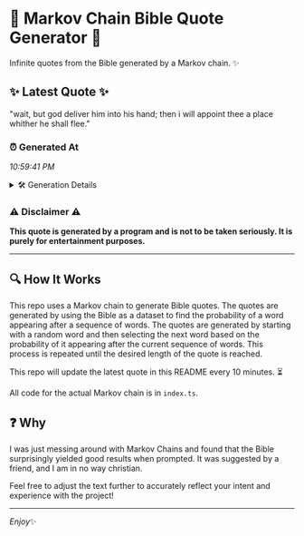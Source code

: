 # 📖 Markov Chain Bible Quote Generator 📖

Infinite quotes from the Bible generated by a Markov chain. ✨

## ✨ Latest Quote ✨
"wait, but god deliver him into his hand; then i will appoint thee a place whither he shall flee."

### ⏰ Generated At
*10:59:41 PM*

<details>
    <summary>🛠️ Generation Details</summary>
    <p>
        <strong>🌱 Seed:</strong> wait,<br>
        <strong>🔄 Iterations:</strong> 18<br>
        <strong>📜 Context History:</strong><br>[ wait, ]: but<br>[ wait,, but ]: god<br>[ wait,, but, god ]: deliver<br>[ wait,, but, god, deliver ]: him<br>[ wait,, but, god, deliver, him ]: into<br>[ wait,, but, god, deliver, him, into ]: his<br>[ but, god, deliver, him, into, his ]: hand;<br>[ god, deliver, him, into, his, hand; ]: then<br>[ deliver, him, into, his, hand;, then ]: i<br>[ him, into, his, hand;, then, i ]: will<br>[ into, his, hand;, then, i, will ]: appoint<br>[ his, hand;, then, i, will, appoint ]: thee<br>[ hand;, then, i, will, appoint, thee ]: a<br>[ then, i, will, appoint, thee, a ]: place<br>[ i, will, appoint, thee, a, place ]: whither<br>[ will, appoint, thee, a, place, whither ]: he<br>[ appoint, thee, a, place, whither, he ]: shall<br>[ thee, a, place, whither, he, shall ]: flee.<br>
    </p>
</details>

### ⚠️ Disclaimer ⚠️
**This quote is generated by a program and is not to be taken seriously. It is purely for entertainment purposes.**

---

## 🔍 How It Works

This repo uses a Markov chain to generate Bible quotes. The quotes are generated by using the Bible as a dataset to find the probability of a word appearing after a sequence of words. The quotes are generated by starting with a random word and then selecting the next word based on the probability of it appearing after the current sequence of words. This process is repeated until the desired length of the quote is reached.

This repo will update the latest quote in this README every 10 minutes. ⏳

All code for the actual Markov chain is in `index.ts`.

## ❓ Why

I was just messing around with Markov Chains and found that the Bible surprisingly yielded good results when prompted. 
It was suggested by a friend, and I am in no way christian.

Feel free to adjust the text further to accurately reflect your intent and experience with the project!

---

*Enjoy*✨
